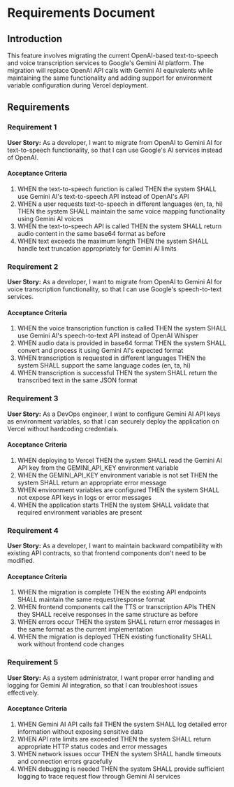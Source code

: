 # Requirements Document

## Introduction

This feature involves migrating the current OpenAI-based text-to-speech and voice transcription services to Google's Gemini AI platform. The migration will replace OpenAI API calls with Gemini AI equivalents while maintaining the same functionality and adding support for environment variable configuration during Vercel deployment.

## Requirements

### Requirement 1

**User Story:** As a developer, I want to migrate from OpenAI to Gemini AI for text-to-speech functionality, so that I can use Google's AI services instead of OpenAI.

#### Acceptance Criteria

1. WHEN the text-to-speech function is called THEN the system SHALL use Gemini AI's text-to-speech API instead of OpenAI's API
2. WHEN a user requests text-to-speech in different languages (en, ta, hi) THEN the system SHALL maintain the same voice mapping functionality using Gemini AI voices
3. WHEN the text-to-speech API is called THEN the system SHALL return audio content in the same base64 format as before
4. WHEN text exceeds the maximum length THEN the system SHALL handle text truncation appropriately for Gemini AI limits

### Requirement 2

**User Story:** As a developer, I want to migrate from OpenAI to Gemini AI for voice transcription functionality, so that I can use Google's speech-to-text services.

#### Acceptance Criteria

1. WHEN the voice transcription function is called THEN the system SHALL use Gemini AI's speech-to-text API instead of OpenAI Whisper
2. WHEN audio data is provided in base64 format THEN the system SHALL convert and process it using Gemini AI's expected format
3. WHEN transcription is requested in different languages THEN the system SHALL support the same language codes (en, ta, hi)
4. WHEN transcription is successful THEN the system SHALL return the transcribed text in the same JSON format

### Requirement 3

**User Story:** As a DevOps engineer, I want to configure Gemini AI API keys as environment variables, so that I can securely deploy the application on Vercel without hardcoding credentials.

#### Acceptance Criteria

1. WHEN deploying to Vercel THEN the system SHALL read the Gemini AI API key from the GEMINI_API_KEY environment variable
2. WHEN the GEMINI_API_KEY environment variable is not set THEN the system SHALL return an appropriate error message
3. WHEN environment variables are configured THEN the system SHALL not expose API keys in logs or error messages
4. WHEN the application starts THEN the system SHALL validate that required environment variables are present

### Requirement 4

**User Story:** As a developer, I want to maintain backward compatibility with existing API contracts, so that frontend components don't need to be modified.

#### Acceptance Criteria

1. WHEN the migration is complete THEN the existing API endpoints SHALL maintain the same request/response format
2. WHEN frontend components call the TTS or transcription APIs THEN they SHALL receive responses in the same structure as before
3. WHEN errors occur THEN the system SHALL return error messages in the same format as the current implementation
4. WHEN the migration is deployed THEN existing functionality SHALL work without frontend code changes

### Requirement 5

**User Story:** As a system administrator, I want proper error handling and logging for Gemini AI integration, so that I can troubleshoot issues effectively.

#### Acceptance Criteria

1. WHEN Gemini AI API calls fail THEN the system SHALL log detailed error information without exposing sensitive data
2. WHEN API rate limits are exceeded THEN the system SHALL return appropriate HTTP status codes and error messages
3. WHEN network issues occur THEN the system SHALL handle timeouts and connection errors gracefully
4. WHEN debugging is needed THEN the system SHALL provide sufficient logging to trace request flow through Gemini AI services